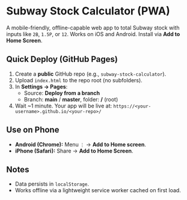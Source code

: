 
# Subway Stock Calculator (PWA)

A mobile-friendly, offline-capable web app to total Subway stock with inputs like `2B`, `1.5P`, or `12`. Works on iOS and Android. Install via **Add to Home Screen**.

## Quick Deploy (GitHub Pages)
1. Create a **public** GitHub repo (e.g., `subway-stock-calculator`).
2. Upload `index.html` to the repo root (no subfolders).
3. In **Settings → Pages**:
   - Source: **Deploy from a branch**
   - Branch: **main** / **master**, folder: **/** (root)
4. Wait ~1 minute. Your app will be live at:
   `https://<your-username>.github.io/<your-repo>/`

## Use on Phone
- **Android (Chrome):** Menu `⋮` → **Add to Home screen**.
- **iPhone (Safari):** Share → **Add to Home Screen**.

## Notes
- Data persists in `localStorage`.
- Works offline via a lightweight service worker cached on first load.

